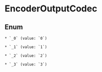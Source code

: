 
# EncoderOutputCodec

## Enum


    * `_0` (value: `0`)

    * `_1` (value: `1`)

    * `_2` (value: `2`)

    * `_3` (value: `3`)



